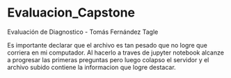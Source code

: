 # Evaluacion_Capstone

Evaluación de Diagnostico - Tomás Fernández Tagle

Es importante declarar que el archivo es tan pesado que no logre que corriera en mi computador. Al hacerlo a traves de jupyter notebook alcanze a progresar las primeras preguntas pero luego colapso el servidor y el archivo subido contiene la informacion que logre destacar.
